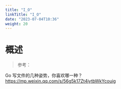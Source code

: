 ```yaml
---
title: "I_O"
linkTitle: "I_O"
date: "2023-07-04T10:36"
weight: 20
---
```


# 概述

> 参考：

Go 写文件的几种姿势，你喜欢哪一种？<https://mp.weixin.qq.com/s/56g5k17Zt4iytbWkYcouig>
